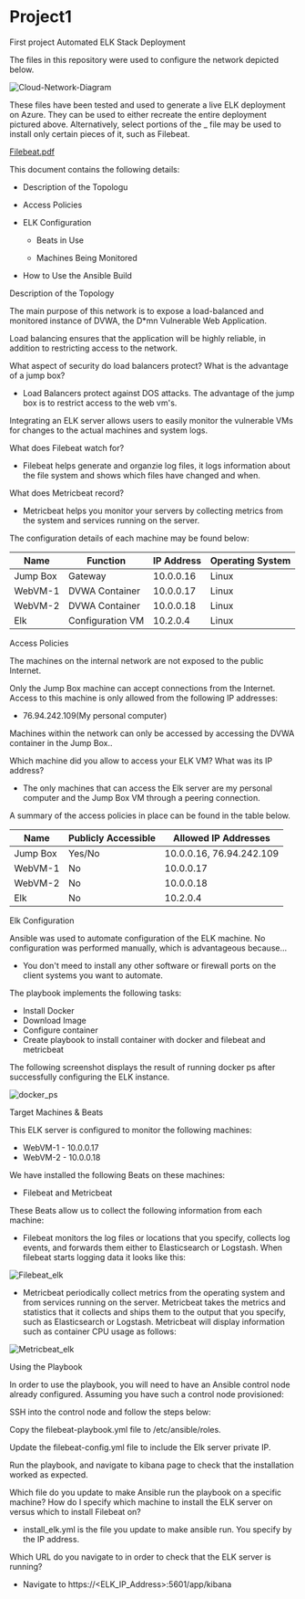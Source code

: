 # Project1
First project 
Automated ELK Stack Deployment

The files in this repository were used to configure the network depicted below.

![Cloud-Network-Diagram](https://user-images.githubusercontent.com/72894197/108268039-dae0f480-7120-11eb-82b0-855704ae507e.png)

These files have been tested and used to generate a live ELK deployment on Azure. They can be used to either recreate the entire deployment pictured above. Alternatively, select portions of the _ file may be used to install only certain pieces of it, such as Filebeat.

[Filebeat.pdf](https://github.com/jjorns20/Project1/files/5998647/Filebeat.pdf)

This document contains the following details:

- Description of the Topologu

- Access Policies

- ELK Configuration

  - Beats in Use

  - Machines Being Monitored

- How to Use the Ansible Build

Description of the Topology

The main purpose of this network is to expose a load-balanced and monitored instance of DVWA, the D*mn Vulnerable Web Application.

Load balancing ensures that the application will be highly reliable, in addition to restricting access to the network.

What aspect of security do load balancers protect? What is the advantage of a jump box?

  - Load Balancers protect against DOS attacks. The advantage of the jump box is to restrict access to the web vm's. 

Integrating an ELK server allows users to easily monitor the vulnerable VMs for changes to the actual machines and system logs.

What does Filebeat watch for?

  - Filebeat helps generate and organzie log files, it logs information about the file system and shows which files have changed and when.

What does Metricbeat record?

  - Metricbeat helps you monitor your servers by collecting metrics from the system and services running on the server.
  
The configuration details of each machine may be found below:


 | Name	       | Function	        | IP Address	| Operating System |
 |-------------|------------------|-------------|------------------|
 | Jump Box	   | Gateway	        | 10.0.0.16	  | Linux            |
 | WebVM-1     | DVWA Container		|	10.0.0.17   | Linux            |
 | WebVM-2     | DVWA Container   |	10.0.0.18	  | Linux            |
 | Elk         | Configuration VM | 10.2.0.4    | Linux            |
Access Policies

The machines on the internal network are not exposed to the public Internet. 

Only the Jump Box machine can accept connections from the Internet. Access to this machine is only allowed from the following IP addresses:

  - 76.94.242.109(My personal computer)

Machines within the network can only be accessed by accessing the DVWA container in the Jump Box..

Which machine did you allow to access your ELK VM? What was its IP address?

  - The only machines that can access the Elk server are my personal computer and the Jump Box VM through a peering connection.
  
A summary of the access policies in place can be found in the table below.

| Name	    | Publicly Accessible |	Allowed IP Addresses     |
|-----------|---------------------|--------------------------|
| Jump Box	| Yes/No	            | 10.0.0.16, 76.94.242.109 | 
| WebVM-1   | No                  | 10.0.0.17                |
| WebVM-2   | No                  | 10.0.0.18                |
|Elk        | No                  | 10.2.0.4                 |

Elk Configuration

Ansible was used to automate configuration of the ELK machine. No configuration was performed manually, which is advantageous because...

 - You don't meed to install any other software or firewall ports on the client systems you want to automate.

The playbook implements the following tasks:

- Install Docker
- Download Image
- Configure container
- Create playbook to install container with docker and filebeat and metricbeat

The following screenshot displays the result of running docker ps after successfully configuring the ELK instance.

![docker_ps](https://user-images.githubusercontent.com/72894197/108277725-bdb32280-712e-11eb-9d3a-3731b8badce5.PNG)

Target Machines & Beats

This ELK server is configured to monitor the following machines:

  - WebVM-1 - 10.0.0.17
  - WebVM-2 - 10.0.0.18

We have installed the following Beats on these machines:

  - Filebeat and Metricbeat

These Beats allow us to collect the following information from each machine:

  - Filebeat monitors the log files or locations that you specify, collects log events, and forwards them either to Elasticsearch or Logstash. When filebeat starts logging data it looks like this:
  
  ![Filebeat_elk](https://user-images.githubusercontent.com/72894197/108281064-edb0f480-7133-11eb-81dc-37f76def1760.PNG)
  
  - Metricbeat periodically collect metrics from the operating system and from services running on the server. Metricbeat takes the metrics and statistics that it collects and ships them to the output that you specify, such as Elasticsearch or Logstash. Metricbeat will display information such as container CPU usage as follows:
  
  ![Metricbeat_elk](https://user-images.githubusercontent.com/72894197/108281320-61530180-7134-11eb-8acd-bfaca4d2d610.PNG)

Using the Playbook

In order to use the playbook, you will need to have an Ansible control node already configured. Assuming you have such a control node provisioned: 

SSH into the control node and follow the steps below:

Copy the filebeat-playbook.yml file to /etc/ansible/roles.

Update the filebeat-config.yml file to include the Elk server private IP.

Run the playbook, and navigate to kibana page to check that the installation worked as expected.

Which file do you update to make Ansible run the playbook on a specific machine? How do I specify which machine to install the ELK server on versus which to install Filebeat on?

  - install_elk.yml is the file you update to make ansible run. You specify by the IP address.
  
Which URL do you navigate to in order to check that the ELK server is running?

  - Navigate to https://<ELK_IP_Address>:5601/app/kibana


